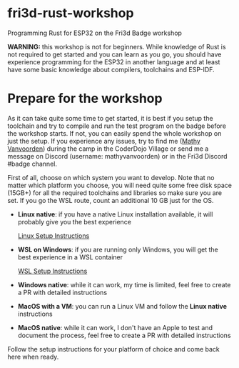 # fri3d-rust-workshop
Programming Rust for ESP32 on the Fri3d Badge workshop

**WARNING:** this workshop is not for beginners. While knowledge of Rust is not required to get started and you can learn as you go, you should have experience programming for the ESP32 in another language and at least have some basic knowledge about compilers, toolchains and ESP-IDF.

# Prepare for the workshop

As it can take quite some time to get started, it is best if you setup the toolchain and try to compile and run the test program on the badge before the workshop starts. If not, you can easily spend the whole workshop on just the setup. If you experience any issues, try to find me ([Mathy Vanvoorden](https://github.com/MathyV)) during the camp in the CoderDojo Village or send me a message on Discord (username: mathyvanvoorden) or in the Fri3d Discord #badge channel.

First of all, choose on which system you want to develop. Note that no matter which platform you choose, you will need quite some free disk space (15GB+) for all the required toolchains and libraries so make sure you are set. If you go the WSL route, count an additional 10 GB just for the OS.

* **Linux native**: if you have a native Linux installation available, it will probably give you the best experience
  
  [Linux Setup Instructions](./docs/setup/linux)
* **WSL on Windows**: if you are running only Windows, you will get the best experience in a WSL container
  
  [WSL Setup Instructions](./docs/setup/wsl)
* **Windows native**: while it can work, my time is limited, feel free to create a PR with detailed instructions
* **MacOS with a VM**: you can run a Linux VM and follow the **Linux native** instructions
* **MacOS native**: while it can work, I don't have an Apple to test and document the process, feel free to create a PR with detailed instructions

Follow the setup instructions for your platform of choice and come back here when ready.
